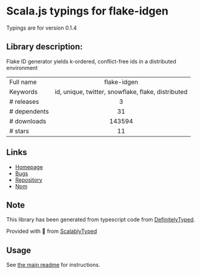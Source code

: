 
# Scala.js typings for flake-idgen

Typings are for version 0.1.4

## Library description:
Flake ID generator yields k-ordered, conflict-free ids in a distributed environment

|                    |                 |
| ------------------ | :-------------: |
| Full name          | flake-idgen |
| Keywords           | id, unique, twitter, snowflake, flake, distributed |
| # releases         | 3 |
| # dependents       | 31 |
| # downloads        | 143594 |
| # stars            | 11 |

## Links
- [Homepage](https://github.com/T-PWK/flake-idgen)
- [Bugs](https://github.com/T-PWK/flake-idgen/issues)
- [Repository](https://github.com/T-PWK/flake-idgen)
- [Npm](https://www.npmjs.com/package/flake-idgen)
    


## Note
This library has been generated from typescript code from [DefinitelyTyped](https://definitelytyped.org).

Provided with :purple_heart: from [ScalablyTyped](https://github.com/oyvindberg/ScalablyTyped)

## Usage
See [the main readme](../../readme.md) for instructions.



